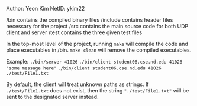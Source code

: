 Author: Yeon Kim
NetID:  ykim22

/bin        contains the compiled binary files
/include    contains header files necessary for the project
/src        contains the main source code for both UDP client and server
/test       contains the three given test files

In the top-most level of the project, running `make` will compile the code and place executables in /bin.
`make clean` will remove the compiled executables.

Example:
`./bin/server 41026`
`./bin/client student06.cse.nd.edu 41026 "some message here"`
`./bin/client student06.cse.nd.edu 41026 ./test/File1.txt`

By default, the client will treat unknown paths as strings. If `./test/File1.txt` does not exist, then the string `"./test/File1.txt"` will be sent to the designated server instead.
